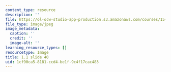 ```yaml
---
content_type: resource
description: ''
file: https://ol-ocw-studio-app-production.s3.amazonaws.com/courses/15-s21-nuts-and-bolts-of-business-plans-january-iap-2014/1cf90ca58181ccd4be1f9c4f17cac483_Slide40.JPG
file_type: image/jpeg
image_metadata:
  caption: ''
  credit: ''
  image-alt: ''
learning_resource_types: []
resourcetype: Image
title: 1.1 slide 40
uid: 1cf90ca5-8181-ccd4-be1f-9c4f17cac483
---
```

